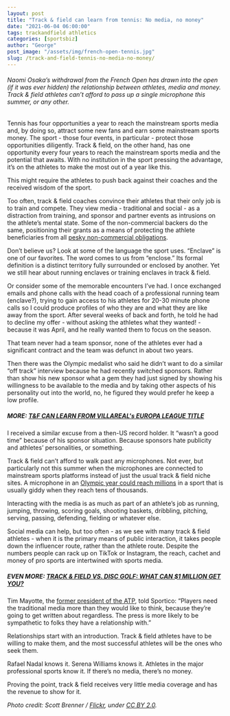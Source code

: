 ```yaml
---
layout: post
title: "Track & field can learn from tennis: No media, no money"
date: "2021-06-04 06:00:00"
tags: trackandfield athletics
categories: [sportsbiz]
author: "George"
post_image: "/assets/img/french-open-tennis.jpg"
slug: /track-and-field-tennis-no-media-no-money/
---
```


<h6>Naomi Osaka’s withdrawal from the French Open has drawn into the open (if it was ever hidden) the relationship between athletes, media and money. Track & field athletes can’t afford to pass up a single microphone this summer, or any other.</h6>

Tennis has four opportunities a year to reach the mainstream sports media and, by doing so, attract some new fans and earn some mainstream sports money. The sport - those four events, in particular - protect those opportunities diligently. Track & field, on the other hand, has one opportunity every four years to reach the mainstream sports media and the potential that awaits. With no institution in the sport pressing the advantage, it’s on the athletes to make the most out of a year like this.

This might require the athletes to push back against their coaches and the received wisdom of the sport.

Too often, track & field coaches convince their athletes that their only job is to train and compete. They view media - traditional and social - as a distraction from training, and sponsor and partner events as intrusions on the athlete’s mental state. Some of the non-commercial backers do the same, positioning their grants as a means of protecting the athlete beneficiaries from all [pesky non-commercial obligations](https://nalathletics.com/blog/2021/05/20/track-and-field-value-not-thank-you).

Don’t believe us? Look at some of the language the sport uses. “Enclave” is one of our favorites. The word comes to us from “enclose.” Its formal definition is a distinct territory fully surrounded or enclosed by another. Yet we still hear about running enclaves or training enclaves in track & field.

Or consider some of the memorable encounters I’ve had. I once exchanged emails and phone calls with the head coach of a professional running team (enclave?), trying to gain access to his athletes for 20-30 minute phone calls so I could produce profiles of who they are and what they are like away from the sport. After several weeks of back and forth, he told he had to decline my offer - without asking the athletes what they wanted! - because it was April, and he really wanted them to focus on the season.

That team never had a team sponsor, none of the athletes ever had a significant contract and the team was defunct in about two years.

Then there was the Olympic medalist who said he didn’t want to do a similar “off track” interview because he had recently switched sponsors. Rather than show his new sponsor what a gem they had just signed by showing his willingness to be available to the media and by taking other aspects of his personality out into the world, no, he figured they would prefer he keep a low profile.

##### MORE: [T&F CAN LEARN FROM VILLAREAL's EUROPA LEAGUE TITLE](https://nalathletics.com/blog/2021/05/27/track-and-field-lessons-learned-villareal-europa-league)

I received a similar excuse from a then-US record holder. It “wasn’t a good time” because of his sponsor situation. Because sponsors hate publicity and athletes’ personalities, or something.

Track & field can’t afford to walk past any microphones. Not ever, but particularly not this summer when the microphones are connected to mainstream sports platforms instead of just the usual track & field niche sites. A microphone in an [Olympic year could reach millions](http://www.thesportsexaminer.com/lane-one-british-sprinter-gemili-wants-to-protest-at-the-tokyo-games-since-no-one-cares-about-him-any-other-time/) in a sport that is usually giddy when they reach tens of thousands.

Interacting with the media is as much as part of an athlete’s job as running, jumping, throwing, scoring goals, shooting baskets, dribbling, pitching, serving, passing, defending, fielding or whatever else.

Social media can help, but too often - as we see with many track & field athletes - when it is the primary means of public interaction, it takes people down the influencer route, rather than the athlete route. Despite the numbers people can rack up on TikTok or Instagram, the reach, cachet and money of pro sports are intertwined with sports media.

##### EVEN MORE: [TRACK & FIELD VS. DISC GOLF: WHAT CAN $1 MILLION GET YOU?](https://nalathletics.com/blog/2021/03/03/track-field-vs-disc-golf)

Tim Mayotte, the [former president of the ATP](https://www.sportico.com/leagues/tennis/2021/osaka-athlete-media-system-1234631072/), told Sportico: “Players need the traditional media more than they would like to think, because they’re going to get written about regardless. The press is more likely to be sympathetic to folks they have a relationship with.”

Relationships start with an introduction. Track & field athletes have to be willing to make them, and the most successful athletes will be the ones who seek them.

Rafael Nadal knows it. Serena Williams knows it. Athletes in the major professional sports know it. If there’s no media, there’s no money.

Proving the point, track & field receives very little media coverage and has the revenue to show for it.

<em>Photo credit: Scott Brenner / [Flickr](https://flic.kr/p/4RYzQZ), under [CC BY 2.0](https://creativecommons.org/licenses/by/2.0/).</em>
